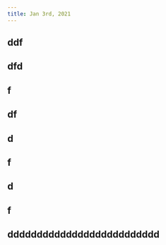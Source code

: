 ```yaml
---
title: Jan 3rd, 2021
---
```


##
## ddf
## dfd
## f
## df
## d
## f
## d
## f
## dddddddddddddddddddddddddd
##
